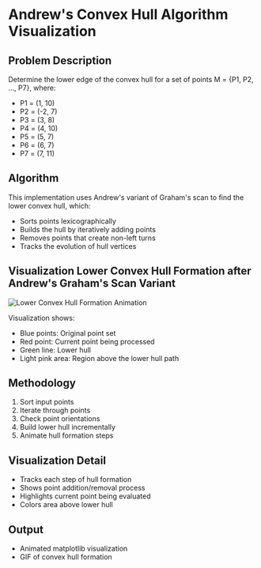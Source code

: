 # Andrew's Convex Hull Algorithm Visualization

## Problem Description
Determine the lower edge of the convex hull for a set of points M = {P1, P2, ..., P7}, where:
- P1 = (1, 10)
- P2 = (-2, 7)
- P3 = (3, 8)
- P4 = (4, 10)
- P5 = (5, 7)
- P6 = (6, 7)
- P7 = (7, 11)

## Algorithm
This implementation uses Andrew's variant of Graham's scan to find the lower convex hull, which:
- Sorts points lexicographically
- Builds the hull by iteratively adding points
- Removes points that create non-left turns
- Tracks the evolution of hull vertices

## Visualization Lower Convex Hull Formation after Andrew's Graham's Scan Variant
![Lower Convex Hull Formation Animation](lower_hull_animation.gif)

Visualization shows:
- Blue points: Original point set
- Red point: Current point being processed
- Green line: Lower hull
- Light pink area: Region above the lower hull path

## Methodology
1. Sort input points
2. Iterate through points
3. Check point orientations
4. Build lower hull incrementally
5. Animate hull formation steps

## Visualization Detail
- Tracks each step of hull formation
- Shows point addition/removal process
- Highlights current point being evaluated
- Colors area above lower hull

## Output
- Animated matplotlib visualization
- GIF of convex hull formation
